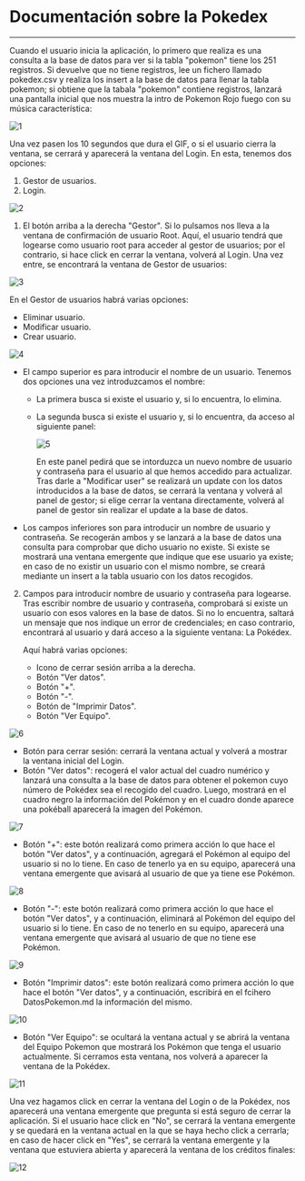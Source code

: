 # Documentación sobre la Pokedex
---------------------------

Cuando el usuario inicia la aplicación, lo primero que realiza es una consulta a la base de datos para ver si la tabla "pokemon" tiene los 251 registros. Si devuelve que no tiene registros, lee un fichero llamado pokedex.csv y realiza los insert a la base de datos para llenar la tabla pokemon; si obtiene que la tabala "pokemon" contiene registros, lanzará una pantalla inicial que nos muestra la intro de Pokemon Rojo fuego con su música característica:

![1](src/img/capturasDoc/1.jpg)

Una vez pasen los 10 segundos que dura el GIF, o si el usuario cierra la ventana, se cerrará y aparecerá la ventana del Login. En esta, tenemos dos opciones:
1. Gestor de usuarios.
2. Login.

![2](src/img/capturasDoc/2.jpg)

1. El botón arriba a la derecha "Gestor". Si lo pulsamos nos lleva a la ventana de confirmación de usuario Root. Aquí, el usuario tendrá que logearse como usuario root para acceder al gestor de usuarios; por el contrario, si hace click en cerrar la ventana, volverá al Login. Una vez entre, se encontrará la ventana de Gestor de usuarios: 

![3](src/img/capturasDoc/3.jpg)

En el Gestor de usuarios habrá varias opciones:
- Eliminar usuario.
- Modificar usuario.
- Crear usuario.

![4](src/img/capturasDoc/4.jpg)

- El campo superior es para introducir el nombre de un usuario. Tenemos dos opciones una vez introduzcamos el nombre:
  - La primera busca si existe el usuario y, si lo encuentra, lo elimina.
  - La segunda busca si existe el usuario y, si lo encuentra, da acceso al siguiente panel:

    ![5](src/img/capturasDoc/5.jpg)

    En este panel pedirá que se intorduzca un nuevo nombre de usuario y contraseña para el usuario al que hemos accedido para actualizar. Tras darle a "Modificar user" se realizará un update con los datos introducidos a la base de datos, se cerrará la ventana y volverá al panel de gestor; si elige cerrar la ventana directamente, volverá al panel de gestor sin realizar el update a la base de datos.

- Los campos inferiores son para introducir un nombre de usuario y contraseña. Se recogerán ambos y se lanzará a la base de datos una consulta para comprobar que dicho usuario no existe. Si existe se mostrará una ventana emergente que indique que ese usuario ya existe; en caso de no existir un usuario con el mismo nombre, se creará mediante un insert a la tabla usuario con los datos recogidos.

2. Campos para introducir nombre de usuario y contraseña para logearse. Tras escribir nombre de usuario y contraseña, comprobará si existe un usuario con esos valores en la base de datos. Si no lo encuentra, saltará un mensaje que nos indique un error de credenciales; en caso contrario, encontrará al usuario y dará acceso a la siguiente ventana: La Pokédex.

    Aquí habrá varias opciones:
    - Icono de cerrar sesión arriba a la derecha.
    - Botón "Ver datos".
    - Botón "+".
    - Botón "-".
    - Botón de "Imprimir Datos".
    - Botón "Ver Equipo".

![6](src/img/capturasDoc/6.jpg)

- Botón para cerrar sesión: cerrará la ventana actual y volverá a mostrar la ventana inicial del Login.
- Botón "Ver datos": recogerá el valor actual del cuadro numérico y lanzará una consulta a la base de datos para obtener el pokemon cuyo número de Pokédex sea el recogido del cuadro. Luego, mostrará en el cuadro negro la información del Pokémon y en el cuadro donde aparece una pokéball aparecerá la imagen del Pokémon.

![7](src/img/capturasDoc/7.jpg)

- Botón "+": este botón realizará como primera acción lo que hace el botón "Ver datos", y a continuación, agregará el Pokémon al equipo del usuario si no lo tiene. En caso de tenerlo ya en su equipo, aparecerá una ventana emergente que avisará al usuario de que ya tiene ese Pokémon.

![8](src/img/capturasDoc/8.jpg)

- Botón "-": este botón realizará como primera acción lo que hace el botón "Ver datos", y a continuación, eliminará al Pokémon del equipo del usuario si lo tiene. En caso de no tenerlo en su equipo, aparecerá una ventana emergente que avisará al usuario de que no tiene ese Pokémon.

![9](src/img/capturasDoc/9.jpg)

- Botón "Imprimir datos": este botón realizará como primera acción lo que hace el botón "Ver datos", y a continuación, escribirá en el fcihero DatosPokemon.md la información del mismo.

![10](src/img/capturasDoc/10.jpg)

- Botón "Ver Equipo": se ocultará la ventana actual y se abrirá la ventana del Equipo Pokemon que mostrará los Pokémon que tenga el usuario actualmente. Si cerramos esta ventana, nos volverá a aparecer la ventana de la Pokédex.

![11](src/img/capturasDoc/11.jpg)

Una vez hagamos click en cerrar la ventana del Login o de la Pokédex, nos aparecerá una ventana emergente que pregunta si está seguro de cerrar la aplicación. Si el usuario hace click en "No", se cerrará la ventana emergente y se quedará en la ventana actual en la que se haya hecho click a cerrarla; en caso de hacer click en "Yes", se cerrará la ventana emergente y la ventana que estuviera abierta y aparecerá la ventana de los créditos finales:

![12](src/img/capturasDoc/12.jpg)
